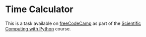 # Time Calculator

This is a task available on [freeCodeCamp](https://www.freecodecamp.org/) as part of the [Scientific Computing with Python](https://www.freecodecamp.org/learn/scientific-computing-with-python) course.
